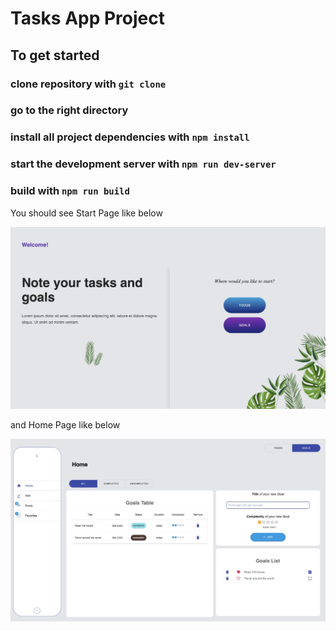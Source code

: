 # Tasks App Project

## To get started

### clone repository with `git clone`

### go to the right directory

### install all project dependencies with `npm install`

### start the development server with `npm run dev-server`

### build with `npm run build`

You should see Start Page like below

![This is an image](src/assets/tasks_app_start.jpg)

and Home Page like below

![This is an image](src/assets/tasks_app_home.jpg)
